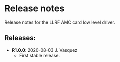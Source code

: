 # Release notes

Release notes for the LLRF AMC card low level driver.

## Releases:
* __R1.0.0__: 2020-08-03 J. Vasquez
  * First stable release.
